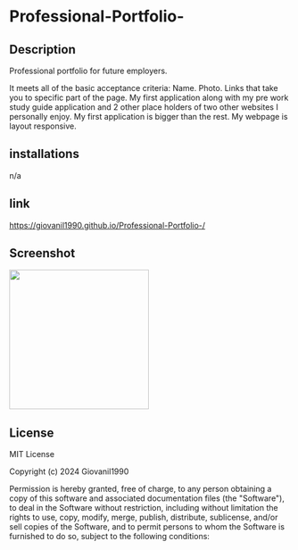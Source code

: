 # Professional-Portfolio-

## Description
Professional portfolio for future employers. 

It meets all of the basic acceptance criteria:
Name.
Photo.
Links that take you to specific part of the page.
My first application along with my pre work study guide application and 2 other place holders of two other websites I personally enjoy.
My first application is bigger than the rest.
My webpage is layout responsive.

## installations
n/a

## link
https://giovanil1990.github.io/Professional-Portfolio-/

## Screenshot
<img src ="https://giovanil1990.github.io/Professional-Portfolio-/" width="250" height="250">

## License 
MIT License

Copyright (c) 2024 Giovanil1990

Permission is hereby granted, free of charge, to any person obtaining a copy of this software and associated documentation files (the "Software"), to deal in the Software without restriction, including without limitation the rights to use, copy, modify, merge, publish, distribute, sublicense, and/or sell copies of the Software, and to permit persons to whom the Software is furnished to do so, subject to the following conditions:




